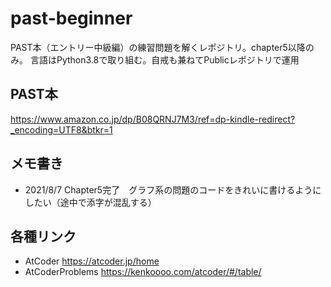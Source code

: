 # past-beginner
PAST本（エントリー中級編）の練習問題を解くレポジトリ。chapter5以降のみ。
言語はPython3.8で取り組む。自戒も兼ねてPublicレポジトリで運用

## PAST本
https://www.amazon.co.jp/dp/B08QRNJ7M3/ref=dp-kindle-redirect?_encoding=UTF8&btkr=1

## メモ書き
- 2021/8/7 Chapter5完了　グラフ系の問題のコードをきれいに書けるようにしたい（途中で添字が混乱する）
## 各種リンク
- AtCoder https://atcoder.jp/home
- AtCoderProblems https://kenkoooo.com/atcoder/#/table/